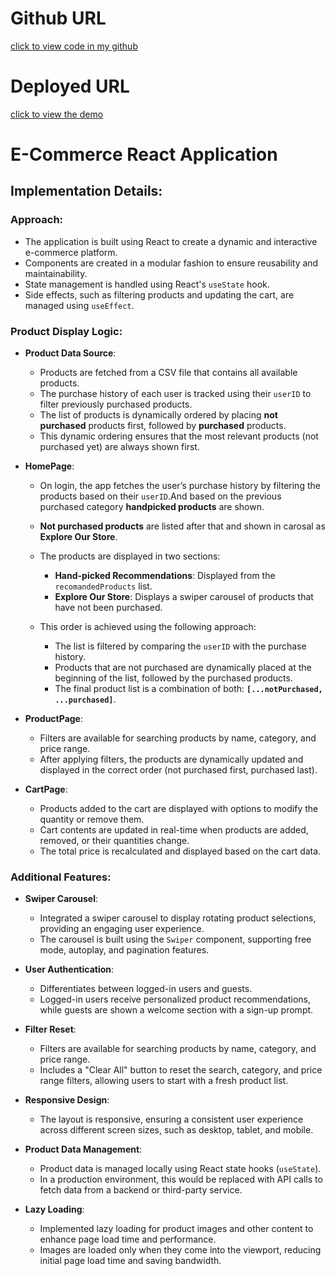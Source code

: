 # Github URL
  [click to view code in my github](https://github.com/indranilmondal901/thrd_clothing_assignment)
# Deployed URL
  [click to view the demo](https://thrd-clothing-assignment-indranilmondal901s-projects.vercel.app/)

# E-Commerce React Application

## Implementation Details:

### Approach:
  - The application is built using React to create a dynamic and interactive e-commerce platform.
  - Components are created in a modular fashion to ensure reusability and maintainability.
  - State management is handled using React's `useState` hook.
  - Side effects, such as filtering products and updating the cart, are managed using `useEffect`.

### Product Display Logic:
  - **Product Data Source**:
    - Products are fetched from a CSV file that contains all available products.
    - The purchase history of each user is tracked using their `userID` to filter previously purchased products.
    - The list of products is dynamically ordered by placing **not purchased** products first, followed by **purchased** products.
    - This dynamic ordering ensures that the most relevant products (not purchased yet) are always shown first.

  - **HomePage**:
    - On login, the app fetches the user’s purchase history by filtering the products based on their `userID`.And based on the previous purchased category **handpicked products** are shown.
    - **Not purchased products** are listed after that and shown in carosal as **Explore Our Store**.
    - The products are displayed in two sections:
      - **Hand-picked Recommendations**: Displayed from the `recomandedProducts` list.
      - **Explore Our Store**: Displays a swiper carousel of products that have not been purchased.
      
    - This order is achieved using the following approach:
      - The list is filtered by comparing the `userID` with the purchase history.
      - Products that are not purchased are dynamically placed at the beginning of the list, followed by the purchased products.
      - The final product list is a combination of both: **`[...notPurchased, ...purchased]`**.

  - **ProductPage**:
    - Filters are available for searching products by name, category, and price range.
    - After applying filters, the products are dynamically updated and displayed in the correct order (not purchased first, purchased last).

  - **CartPage**:
    - Products added to the cart are displayed with options to modify the quantity or remove them.
    - Cart contents are updated in real-time when products are added, removed, or their quantities change.
    - The total price is recalculated and displayed based on the cart data.

### Additional Features:
  - **Swiper Carousel**:
    - Integrated a swiper carousel to display rotating product selections, providing an engaging user experience.
    - The carousel is built using the `Swiper` component, supporting free mode, autoplay, and pagination features.

  - **User Authentication**:
    - Differentiates between logged-in users and guests.
    - Logged-in users receive personalized product recommendations, while guests are shown a welcome section with a sign-up prompt.

  - **Filter Reset**:
    - Filters are available for searching products by name, category, and price range.
    - Includes a "Clear All" button to reset the search, category, and price range filters, allowing users to start with a fresh product list.

  - **Responsive Design**:
    - The layout is responsive, ensuring a consistent user experience across different screen sizes, such as desktop, tablet, and mobile.

  - **Product Data Management**:
    - Product data is managed locally using React state hooks (`useState`).
    - In a production environment, this would be replaced with API calls to fetch data from a backend or third-party service.

  - **Lazy Loading**:
    - Implemented lazy loading for product images and other content to enhance page load time and performance.
    - Images are loaded only when they come into the viewport, reducing initial page load time and saving bandwidth.
